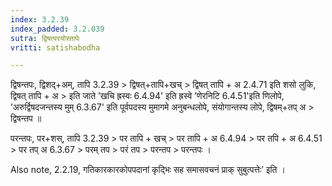 ```yaml
---
index: 3.2.39
index_padded: 3.2.039
sutra: द्विषत्परयोस्तापेः
vritti: satishabodha

---
```

 द्विषन्तपः, द्विशद्+अम्, तापि 3.2.39 > द्विषत्+तापि+खच् > द्विषत् तापि + अ 2.4.71 इति शसो लुकि, द्विषत् तापि + अ > इति जाते ’खचि ह्रस्वः 6.4.94' इति ह्रस्वे ’णेरनिटि 6.4.51'इति णिलोपे, ’अरुर्द्विषदजन्तस्य मुम् 6.3.67' इति पूर्वपदस्य मुमागमे अनुबन्धलोपे, संयोगान्तस्य लोपे, द्विषम्+तप् अ > द्विषन्तप ॥

 परन्तपः, पर+शस्, तापि 3.2.39 > पर तापि + खच् > पर तापि + अ 6.4.94 > पर तपि + अ 6.4.51 > पर तप् अ 6.3.67 > परम् तप > परं तप > परन्तप > परन्तपः ।



Also note, 2.2.19, गतिकारकारकोपपदानां कृद्भिः सह समासवचनं प्राक् सुबुत्पत्तेः’ इति ।